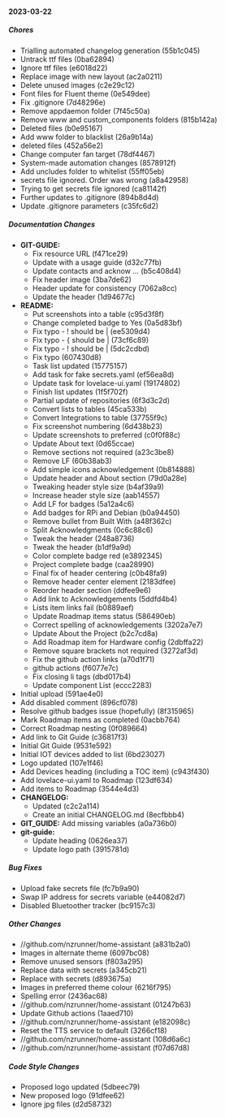 #### 2023-03-22

##### Chores

*  Trialling automated changelog generation (55b1c045)
*  Untrack ttf files (0ba62894)
*  Ignore ttf files (e6018d22)
*  Replace image with new layout (ac2a0211)
*  Delete unused images (c2e29c12)
*  Font files for Fluent theme (0e549dee)
*  Fix .gitignore (7d48296e)
*  Remove appdaemon folder (7f45c50a)
*  Remove www and custom_components folders (815b142a)
*  Deleted files (b0e95167)
*  Add www folder to blacklist (26a9b14a)
*  deleted files (452a56e2)
*  Change computer fan target (78df4467)
*  System-made automation changes (8578912f)
*  Add uncludes folder to whitelist (55ff05eb)
*  secrets file ignored. Order was wrong (a8a42958)
*  Trying to get secrets file ignored (ca81142f)
*  Further updates to .gitignore (894b8d4d)
*  Update .gitignore parameters (c35fc6d2)

##### Documentation Changes

* **GIT-GUIDE:**
  *  Fix resource URL (f471ce29)
  *  Update with a usage guide (d32c77fb)
  *  Update contacts and acknow ... (b5c408d4)
  *  Fix header image (3ba7de62)
  *  Header update for consistency (7062a8cc)
  *  Update the header (1d94677c)
* **README:**
  *  Put screenshots into a table (c95d3f8f)
  *  Change completed badge to Yes (0a5d83bf)
  *  Fix typo - ! should be | (ee5309d4)
  *  Fix typo - { should be | (73cf6c89)
  *  Fix typo - ! should be | (5dc2cdbd)
  *  Fix typo (607430d8)
  *  Task list updated (15775157)
  *  Add task for fake secrets.yaml (ef56ea8d)
  *  Update task for lovelace-ui.yaml (19174802)
  *  Finish list updates (1f5f702f)
  *  Partial update of repositories (6f3d3c2d)
  *  Convert lists to tables (45ca533b)
  *  Convert Integrations to table (37755f9c)
  *  Fix screenshot numbering (6d438b23)
  *  Update screenshots to preferred (c0f0f88c)
  *  Update About text (0d65ccae)
  *  Remove sections not required (a23c3be8)
  *  Remove LF (60b38ab3)
  *  Add simple icons acknowledgement (0b814888)
  *  Update header and About section (79d0a28e)
  *  Tweaking header style size (b4af39a9)
  *  Increase header style size (aab14557)
  *  Add LF for badges (5a12a4c6)
  *  Add badges for RPi and Debian (b0a94450)
  *  Remove bullet from Built With (a48f362c)
  *  Split Acknowledgments (0c6c88c6)
  *  Tweak the header (248a8736)
  *  Tweak the header (b1df9a9d)
  *  Color complete badge red (e3892345)
  *  Project complete badge (caa28990)
  *  Final fix of header centering (c0b48fa9)
  *  Remove header center element (2183dfee)
  *  Reorder header section (ddfee9e6)
  *  Add link to Acknowledgements (5ddfd4b4)
  *  Lists item links fail (b0889aef)
  *  Update Roadmap items status (586490eb)
  *  Correct spelling of acknowledgements (3202a7e7)
  *  Update About the Project (b2c7cd8a)
  *  Add Roadmap item for Hardware config (2dbffa22)
  *  Remove square brackets not required (3272af3d)
  *  Fix the github action links (a70d1f71)
  *  github actions (f6077e7c)
  *  Fix closing li tags (dbd017b4)
  *  Update component List (eccc2283)
*  Initial upload (591ae4e0)
*  Add disabled comment (896cf078)
*  Resolve github badges issue (hopefully) (8f315965)
*  Mark Roadmap items as completed (0acbb764)
*  Correct Roadmap nesting (0f089664)
*  Add link to Git Guide (c36817f3)
*  Initial Git Guide (9531e592)
*  Initial IOT devices added to list (6bd23027)
*  Logo updated (107e1f46)
*  Add Devices heading (including a TOC item) (c943f430)
*  Add lovelace-ui.yaml to Roadmap (123df634)
*  Add items to Roadmap (3544e4d3)
* **CHANGELOG:**
  *  Updated (c2c2a114)
  *  Create an initial CHANGELOG.md (8ecfbbb4)
* **GIT_GUIDE:**  Add missing variables (a0a736b0)
* **git-guide:**
  *  Update heading (0626ea37)
  *  Update logo path (3915781d)

##### Bug Fixes

*  Upload fake secrets file (fc7b9a90)
*  Swap IP address for secrets variable (e44082d7)
*  Disabled Bluetoother tracker (bc9157c3)

##### Other Changes

* //github.com/nzrunner/home-assistant (a831b2a0)
*  Images in alternate theme (6097bc08)
*  Remove unused sensors (f803a295)
*  Replace data with secrets (a345cb21)
*  Replace with secrets (d893675a)
*  Images in preferred theme colour (6216f795)
*  Spelling error (2436ac68)
* //github.com/nzrunner/home-assistant (01247b63)
*  Update Github actions (1aaed710)
* //github.com/nzrunner/home-assistant (e182098c)
*  Reset the TTS service to default (3266cf18)
* //github.com/nzrunner/home-assistant (108d6a6c)
* //github.com/nzrunner/home-assistant (f07d67d8)

##### Code Style Changes

*  Proposed logo updated (5dbeec79)
*  New proposed logo (91dfee62)
*  Ignore jpg files (d2d58732)

